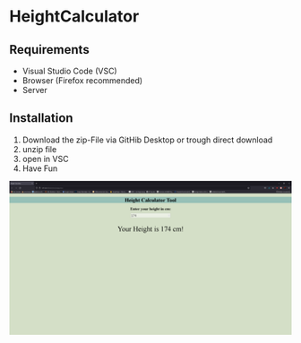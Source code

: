 # HeightCalculator
## Requirements
* Visual Studio Code (VSC)
* Browser (Firefox recommended)
* Server
## Installation
1. Download the zip-File via GitHib Desktop or trough direct download
2. unzip file
3. open in VSC 
4. Have Fun
 
![Height_Calculator_Tool](https://github.com/ValdrDarmir/HeightCalculator/blob/main/pictures/Height_calc.PNG)
